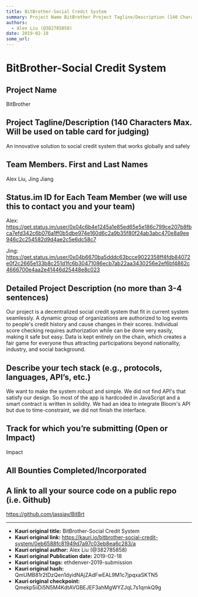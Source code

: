 ```yaml
---
title: BitBrother-Social Credit System
summary: Project Name BitBrother Project Tagline/Description (140 Characters Max. Will be used on table card for judging) An innovative solution to social credit system that works globally and safely Team Members. First and Last Names Alex Liu, Jing Jiang Status.im ID for Each Team Member (we will use this to contact you and your team) Alex- https-//get.status.im/user/0x04c6b4e1245a1e85ed65e5e186c799ce207b8fbca7efd342c6b076a1ff0b5dbe974e160d6c2a9b35f80f24ab3abc470e8a9ee946c2c254582d9d4ae2c5e6dc58c7 Jing-
authors:
  - Alex Liu (@382785858)
date: 2019-02-18
some_url: 
---
```


# BitBrother-Social Credit System



## Project Name
BitBrother

## Project Tagline/Description (140 Characters Max. Will be used on table card for judging)
An innovative solution to social credit system that works globally and safely

## Team Members. First and Last Names
Alex Liu, Jing Jiang

## Status.im ID for Each Team Member (we will use this to contact you and your team)
Alex: https://get.status.im/user/0x04c6b4e1245a1e85ed65e5e186c799ce207b8fbca7efd342c6b076a1ff0b5dbe974e160d6c2a9b35f80f24ab3abc470e8a9ee946c2c254582d9d4ae2c5e6dc58c7

Jing:
https://get.status.im/user/0x04b6670ba5dddc63bcce9022358ff4fdb84072e0f2c2665e133b8c251d1fc6b30471086ecb7ab22aa3430256e2ef6bf4862c4666700e4aa2e41446d25448e8c023

## Detailed Project Description (no more than 3-4 sentences)
Our project is a decentralized social credit system that fit in current system seamlessly. A dynamic group of organizations are authorized to log events to people's credit history and cause changes in their scores. Individual score checking requires authorization while can be done very easily, making it safe but easy. Data is kept entirely on the chain, which creates a fair game for everyone thus attracting participations beyond nationality,  industry, and social background.

## Describe your tech stack (e.g., protocols, languages, API’s, etc.)
We want to make the system robust and simple. We did not find API's that satisfy our design. So most of the app is hardcoded in JavaScript and a smart contract is written in solidity. We had an idea to integrate Bloom's API but due to time-constraint, we did not finish the interface.

## Track for which you’re submitting (Open or Impact)
Impact

## All Bounties Completed/Incorporated

## A link to all your source code on a public repo (i.e. Github)
https://github.com/jassiay/BitBrt






---

- **Kauri original title:** BitBrother-Social Credit System
- **Kauri original link:** https://kauri.io/bitbrother-social-credit-system/0eb6588fc81949d7a97c03eb8ea6c283/a
- **Kauri original author:** Alex Liu (@382785858)
- **Kauri original Publication date:** 2019-02-18
- **Kauri original tags:** ethdenver-2019-submission
- **Kauri original hash:** QmUMB81r2tDzQen1dyidNAjZAdFwEAL9M1c7jpqxaSKTN5
- **Kauri original checkpoint:** Qmekp5iiDi5N5M4KdtAVGBEJEF3ahMgWYZJqL7s1qmkQ9g



